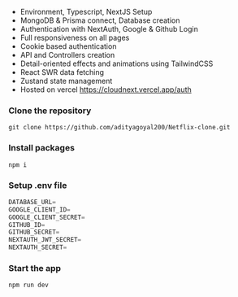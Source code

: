 - Environment, Typescript, NextJS Setup
- MongoDB & Prisma connect, Database creation
- Authentication with NextAuth, Google & Github Login
- Full responsiveness on all pages
- Cookie based authentication
- API and Controllers creation
- Detail-oriented effects and animations using TailwindCSS
- React SWR data fetching
- Zustand state management
- Hosted on vercel https://cloudnext.vercel.app/auth
### Clone the repository
```shell
git clone https://github.com/adityagoyal200/Netflix-clone.git
```
### Install packages
```shell
npm i
```
### Setup .env file
```js
DATABASE_URL=
GOOGLE_CLIENT_ID=
GOOGLE_CLIENT_SECRET=
GITHUB_ID=
GITHUB_SECRET=
NEXTAUTH_JWT_SECRET=
NEXTAUTH_SECRET=
```
### Start the app

```shell
npm run dev
```
